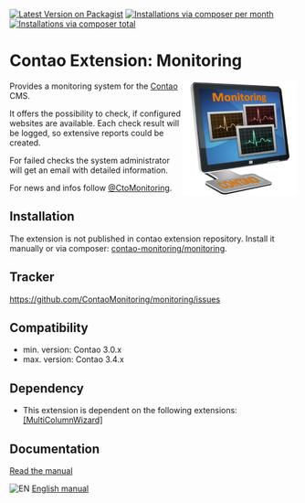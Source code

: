 [![Latest Version on Packagist](http://img.shields.io/packagist/v/contao-monitoring/monitoring.svg?style=flat)](https://packagist.org/packages/contao-monitoring/monitoring)
[![Installations via composer per month](http://img.shields.io/packagist/dm/contao-monitoring/monitoring.svg?style=flat)](https://packagist.org/packages/contao-monitoring/monitoring)
[![Installations via composer total](http://img.shields.io/packagist/dt/contao-monitoring/monitoring.svg?style=flat)](https://packagist.org/packages/contao-monitoring/monitoring)

Contao Extension: Monitoring
============================

<img align="right" width="200" height="200" src="https://raw.githubusercontent.com/ContaoMonitoring/documentation/master/logo/ContaoMonitoring_Logo_200x200.png">

Provides a monitoring system for the [Contao](http://contao.org) CMS.

It offers the possibility to check, if configured websites are available. Each check result will be logged, so extensive reports could be created.

For failed checks the system administrator will get an email with detailed information.

For news and infos follow [@CtoMonitoring](https://twitter.com/CtoMonitoring).


Installation
------------

The extension is not published in contao extension repository.
Install it manually or via composer: [contao-monitoring/monitoring](https://packagist.org/packages/contao-monitoring/monitoring).


Tracker
-------

https://github.com/ContaoMonitoring/monitoring/issues


Compatibility
-------------

- min. version: Contao 3.0.x
- max. version: Contao 3.4.x


Dependency
----------

- This extension is dependent on the following extensions: [[MultiColumnWizard]](https://contao.org/en/extension-list/view/MultiColumnWizard.html)


Documentation
-------------

[Read the manual](https://cliffparnitzky.gitbooks.io/contaomonitoring)

![EN](/ContaoMonitoring/documentation/blob/master/en/en.png) [English manual](https://cliffparnitzky.gitbooks.io/contaomonitoring/content/en/index.html)
